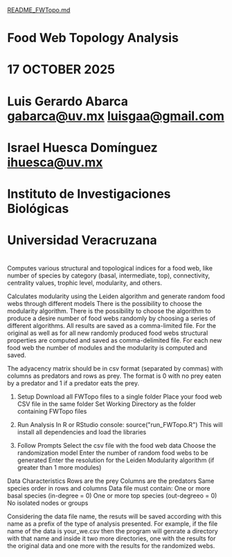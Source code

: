 [README_FWTopo.md](https://github.com/user-attachments/files/22982299/README_FWTopo.md)
#  
#  
#               Food Web Topology Analysis
#   
#                   17 OCTOBER 2025
#   
#   Luis Gerardo Abarca     gabarca@uv.mx   luisgaa@gmail.com
#   Israel Huesca Domínguez ihuesca@uv.mx
#   
#   Instituto de Investigaciones Biológicas 
#        Universidad Veracruzana
#   

Computes various structural and topological indices for a food web, like number 
of species by category (basal, intermediate, top), connectivity, centrality 
values, trophic level, modularity, and others.

Calculates modularity using the Leiden algorithm and generate random food webs 
through different models  There is the possibility to choose the modularity 
algorithm. There is the possibility to choose the algorithm to produce a desire 
number of food webs randomly by choosing a series of different algorithms. All
results are saved as a comma-limited file. For the original as well as for all 
new randomly produced food webs structural properties are computed and saved 
as comma-delimited file. For each new food web the number of modules and the
modularity is computed and saved. 

The adyacency matrix should be in csv format (separated by commas) with columns 
as predators and rows as prey. The format is 0 with no prey eaten by a 
predator and 1 if a predator eats the prey.

1. Setup
    Download all FWTopo files to a single folder
    Place your food web CSV file in the same folder
    Set Working Directory as the folder containing FWTopo files

2. Run Analysis
    In R or RStudio console:
    source("run_FWTopo.R")
    This will install all dependencies and load the libraries

3. Follow Prompts
    Select the csv file with the food web data
    Choose the randomization model
    Enter the number of random food webs to be generated
    Enter the resolution for the Leiden Modularity algorithm (if greater than 1 
    more modules)
    
Data Characteristics
    Rows are the prey
    Columns are the predators
    Same species order in rows and columns
    Data file must contain:
        One or more basal species (in-degree = 0)
        One or more top species (out-degreeo = 0)
        No isolated nodes or groups
        
Considering the data file name, the resuts will be saved according with this
name as a prefix of the type of analysis presented. For example, if the file 
name of the data is your_we.csv then the program will genrate a directory with 
that name and inside it two more directories, one with the results for the 
original data and one more with the results for the randomized webs.
    
    

